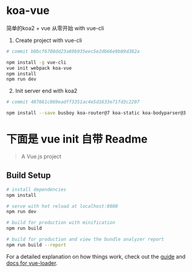 # koa-vue
简单的koa2 + vue 从零开始 with vue-cli

1. Create project with vue-cli
``` bash
# commit b8bcf6708dd23a69b935eec5e2db66e9b89d382a

npm install -g vue-cli
vue init webpack koa-vue
npm install
npm run dev
```

2. Init server end with koa2
``` bash
# commit 487661c869eadff3351ac4e5d1633e71fd3c2207

npm install --save busboy koa-router@7 koa-static koa-bodyparser@3
```


# 下面是 vue init 自带 Readme

> A Vue.js project

## Build Setup

``` bash
# install dependencies
npm install

# serve with hot reload at localhost:8080
npm run dev

# build for production with minification
npm run build

# build for production and view the bundle analyzer report
npm run build --report
```

For a detailed explanation on how things work, check out the [guide](http://vuejs-templates.github.io/webpack/) and [docs for vue-loader](http://vuejs.github.io/vue-loader).
